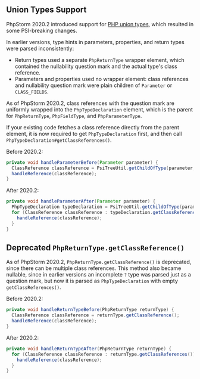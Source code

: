 [//]: # (title: Incompatible PHP OpenAPI changes in PhpStorm 2020.2)

<!-- Copyright 2000-2022 JetBrains s.r.o. and other contributors. Use of this source code is governed by the Apache 2.0 license that can be found in the LICENSE file. -->

## Union Types Support
PhpStorm 2020.2 introduced support for [PHP union types](https://wiki.php.net/rfc/union_types_v2), which resulted in some PSI-breaking changes.

In earlier versions, type hints in parameters, properties, and return types were parsed inconsistently:
* Return types used a separate `PhpReturnType` wrapper element, which contained the nullability question mark and the actual type's class reference.
* Parameters and properties used no wrapper element: class references and nullability question mark were plain children of `Parameter` or `CLASS_FIELDS`.

As of PhpStorm 2020.2, class references with the question mark are uniformly wrapped into the `PhpTypeDeclaration` element, which is the parent for `PhpReturnType`, `PhpFieldType`, and `PhpParameterType`.

If your existing code fetches a class reference directly from the parent element, it is now required to get `PhpTypeDeclaration` first, and then call `PhpTypeDeclaration#getClassReferences()`.

Before 2020.2:

```java
private void handleParameterBefore(Parameter parameter) {
  ClassReference classReference = PsiTreeUtil.getChildOfType(parameter, ClassReference.class);
  handleReference(classReference);
}
```

After 2020.2:

```java
private void handleParameterAfter(Parameter parameter) {
  PhpTypeDeclaration typeDeclaration = PsiTreeUtil.getChildOfType(parameter, PhpTypeDeclaration.class);
  for (ClassReference classReference : typeDeclaration.getClassReferences()) {
    handleReference(classReference);
  }
}
```

## Deprecated `PhpReturnType.getClassReference()`
As of PhpStorm 2020.2, `PhpReturnType.getClassReference()` is deprecated, since there can be multiple class references.
This method also became nullable, since in earlier versions an incomplete `?` type was parsed just as a question mark, but now it is parsed as `PhpTypeDeclaration` with empty `getClassReferences()`.

Before 2020.2:

```java
private void handleReturnTypeBefore(PhpReturnType returnType) {
  ClassReference classReference = returnType.getClassReference();
  handleReference(classReference);
}
```

After 2020.2:

```java
private void handleReturnTypeAfter(PhpReturnType returnType) {
  for (ClassReference classReference : returnType.getClassReferences()) {
    handleReference(classReference);
  }
}
```
